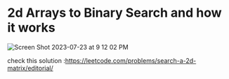 # 2d Arrays to Binary Search and how it works
![Screen Shot 2023-07-23 at 9 12 02 PM](https://github.com/lama97/formation/assets/26389716/8ff5fa7f-e887-457e-bc10-d6439d62b209)


check this solution :https://leetcode.com/problems/search-a-2d-matrix/editorial/
